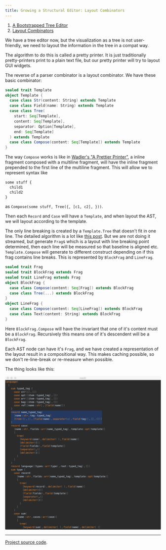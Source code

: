 ```yaml
---
title: Growing a Structural Editor: Layout Combinators
---
```


1. [A Bootstrapped Tree Editor](05-growing-a-structural-editor.html)
2. [Layout Combinators](06-growing-a-structural-editor-02.html)


We have a tree editor now, but the visualization as a tree is not user-friendly, we need to layout the information in the tree in a compat way.

The algorithm to do this is called a pretty printer. It is just traditionally pretty-printers print to a plain text file, but our pretty printer will try to layout GUI widgets.

The reverse of a parser combinator is a layout combinator. We have these basic combinator: 

```scala
sealed trait Template
object Template {
  case class Str(content: String) extends Template
  case class Field(name: String) extends Template
  case class Tree(
    start: Seq[Template],
    content: Seq[Template],
    separator: Option[Template],
    end: Seq[Template]
  ) extends Template
  case class Compose(content: Seq[Template]) extends Template
}
```

The way `Compose` works is like in [Wadler's "A Prettier Printer"](https://github.com/typelevel/paiges), a inline fragment composed with a multiline fragment, will have the inline fragment prepended to the first line of the multiline fragment. This will allow we to represent syntax like 

```
some stuff {
  child1
  child2
}
```

as `Compose(some stuff, Tree({, [c1, c2], }))`.



Then each `Record` and `Case` will have a `Template`, and when layout the AST, we will layout according to the template. 


The only line breaking is created by a `Template.Tree` that doesn't fit in one line. The detailed algorithm is a lot like [this post](http://www.lihaoyi.com/post/CompactStreamingPrettyPrintingofHierarchicalData.html). But we are not doing it streamed, but generate `Frag`s which is a layout with line breaking point determined, then each line will be measured so that baseline is aligned etc. `Template.Compose` will generate to different construct depending on if this frag contains line breaks. This is represented by `BlockFrag` and `LineFrag`.

```scala
sealed trait Frag
sealed trait BlockFrag extends Frag
sealed trait LineFrag extends Frag
object BlockFrag {
  case class Compose(content: Seq[Frag]) extends BlockFrag
  case class Tree(...) extends BlockFrag
}
object LineFrag {
  case class Compose(content: Seq[LineFrag]) extends BlockFrag
  case class Text(content: String) extends BlockFrag
}
```

Here `BlockFrag.Compose` will have the invariant that one of it's content must be a `BlockFrag`. Recursively this means one of it's descendent will be a `BlockFrag`.

Each AST node can have it's `Frag`, and we have created a representation of the layout result in a compositional way. This makes caching possible, so we don't re-line-break or re-measure when possible.

The thing looks like this:

<img src="growing-structural/02.png" alt="drawing" width="800px"/>

------

[Project source code](https://github.com/molikto/medit).

